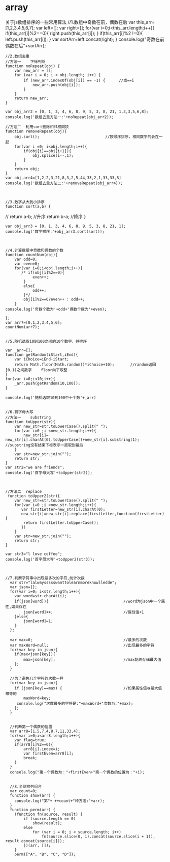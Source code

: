 # array
关于js数组排序的一些常用算法
   //1.数组中奇数在前，偶数在后
    var this_arr= [1,2,3,4,5,6,7]; 
    var left=[];
    var right=[];
    for(var i=0;i<this_arr.length;i++){
        if(this_arr[i]%2==0){
            right.push(this_arr[i]);
        }
        if(this_arr[i]%2 !=0){
            left.push(this_arr[i]);
        }
        var sortArr=left.concat(right);
    }
    console.log("奇数在前偶数在后"+sortArr);

    //2.数组去重
    //方法一    下标判断
    function noRepeat(obj) {
        var new_arr = [];
        for (var i = 0; i < obj.length; i++) {
            if (new_arr.indexOf(obj[i]) == -1) {      //或==i
                new_arr.push(obj[i]);
            }
        }
        return new_arr;
    }

    var obj_arr2 = [0, 1, 3, 4, 6, 8, 9, 5, 3, 8, 21, 1,3,3,5,6,8];
    console.log('数组去重方法一:'+noRepeat(obj_arr2));

    //方法二  利用sort删除相邻相同项
    function removeRepeat(obj){
        obj.sort();                             //按顺序排序，相同数字的会在一起
        for(var i =0; i<obj.length;i++){
            if(obj[i]==obj[i+1]){
                obj.splice(i--,1);
            }
        }
        return obj; 
    }
    var obj_arr4=[1,2,2,3,21,8,3,2,5,44,33,2,1,33,33,8]
    console.log('数组去重方法二:'+removeRepeat(obj_arr4));



    //3.数字从大到小排序
    function sort(a,b) {
//        return a-b;             //升序
        return b-a;              //降序
    }

    var obj_arr3 = [0, 1, 3, 4, 6, 8, 9, 5, 3, 8, 21, 1];
    console.log('数字排序:'+obj_arr3.sort(sort));



    //4.计算数组中奇数和偶数的个数
    function countNum(obj){
        var odd=0;
        var even=0;
        for(var i=0;i<obj.length;i++){
           /* if(obj[i]%2==0){
                even++;
            }
            else{
                odd++;
            }*/
            obj[i]%2==0?even++ : odd++;
        }
    console.log('奇数个数为'+odd+'偶数个数为'+even);
        
    };
    var arr7=[0,1,2,3,4,5,6];
    countNum(arr7);


    //5.随机选取10到100之间的10个数字，并排序

    var _arr=[];
    function getRandom(iStart,iEnd){
        var iChoice=iEnd-iStart;
        return Math.floor(Math.random()*iChoice+10);       //random返回[0,1)之间数字    floor向下取整
    }
    for(var i=0;i<10;i++){
        _arr.push(getRandom(10,100));
    }

    console.log('随机选取10到100中十个数'+_arr)


    //6.首字母大写
    //方法一    substring
    function toUpper(str){
        var new_str=str.toLowerCase().split(" ");
        for(var i=0 ;i <new_str.length;i++){
            new_str[i]= new_str[i].charAt(0).toUpperCase()+new_str[i].substring(1);    //substring没有结束下标表示一直取到最后
        }
        var str=new_str.join("");
        return str;
    }
    var str2="we are friends";
    console.log('首字母大写'+toUpper(str2));                 



    //方法二  replace
     function toUpper2(str){
        var new_str=str.toLowerCase().split(" ");
        for(var i=0 ;i <new_str.length;i++){
           var firstLetter=new_str[i].charAt(0);
           new_str[i]=new_str[i].replace(firstLetter,function(firstLetter){
            return firstLetter.toUpperCase();
           })
        }
        var str=new_str.join("");
        return str;
    }

    var str3="l love coffee";
    console.log('首字母大写'+toUpper2(str3));          



    //7.判断字符串中出现最多次的字符,统计次数
      var str="lalwayssssswanttolearnmoreknowlledde";
      var json={};
      for(var i=0; i<str.length;i++){
        var word=str.charAt(i);
        if(json[word]){                                 //word为json中一个属性,如果存在
            json[word]++;                               //属性值+1
        }else{
            json[word]=1;
        }
      };

      var max=0;                                        //最多的次数
      var maxWord=null;                                 //出现最多的字符
      for(var key in json){                             
        if(max<json[key]){                              
            max=json[key];                              //max始终存储最大值
        };
      }

      //为了避免几个字符的次数一样
      for(var key in json){
        if (json[key]==max) {                           //如果属性值与最大值相等的
            maxWord=key;
         console.log("次数最多的字符是:"+maxWord+"次数为:"+max);
        };
      }


      //判断第一个偶数的位置
      var arr8=[1,5,7,4,8,7,11,33,4];
      for(var i=0;i<arr8.length;i++){
        var flag=true;
        if(arr8[i]%2==0){
            arr8[i].index=i;
            var firstEven=arr8[i];
            break;
        }
      }
      console.log("第一个偶数为："+firstEven+"第一个偶数的位置为："+i);


      //8.全部排列组合
      var count=0;  
      function show(arr) {  
        console.log("第"+ ++count+"种方法:"+arr);  
      }  
      function perm(arr) {  
        (function fn(source, result) {  
            if (source.length == 0)  
                show(result);  
            else 
                for (var i = 0; i < source.length; i++)  
                    fn(source.slice(0, i).concat(source.slice(i + 1)), result.concat(source[i]));  
            })(arr, []);  
        }  
        perm(["A", "B", "C", "D"]);  
